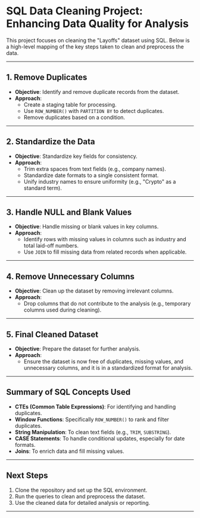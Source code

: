 # SQL Data Cleaning Project: Enhancing Data Quality for Analysis

This project focuses on cleaning the "Layoffs" dataset using SQL. Below is a high-level mapping of the key steps taken to clean and preprocess the data.

---

## 1. **Remove Duplicates**
- **Objective**: Identify and remove duplicate records from the dataset.
- **Approach**: 
  - Create a staging table for processing.
  - Use `ROW_NUMBER()` with `PARTITION BY` to detect duplicates.
  - Remove duplicates based on a condition.

---

## 2. **Standardize the Data**
- **Objective**: Standardize key fields for consistency.
- **Approach**:
  - Trim extra spaces from text fields (e.g., company names).
  - Standardize date formats to a single consistent format.
  - Unify industry names to ensure uniformity (e.g., "Crypto" as a standard term).

---

## 3. **Handle NULL and Blank Values**
- **Objective**: Handle missing or blank values in key columns.
- **Approach**:
  - Identify rows with missing values in columns such as industry and total laid-off numbers.
  - Use `JOIN` to fill missing data from related records when applicable.

---

## 4. **Remove Unnecessary Columns**
- **Objective**: Clean up the dataset by removing irrelevant columns.
- **Approach**:
  - Drop columns that do not contribute to the analysis (e.g., temporary columns used during cleaning).

---

## 5. **Final Cleaned Dataset**
- **Objective**: Prepare the dataset for further analysis.
- **Approach**:
  - Ensure the dataset is now free of duplicates, missing values, and unnecessary columns, and it is in a standardized format for analysis.

---

## Summary of SQL Concepts Used
- **CTEs (Common Table Expressions)**: For identifying and handling duplicates.
- **Window Functions**: Specifically `ROW_NUMBER()` to rank and filter duplicates.
- **String Manipulation**: To clean text fields (e.g., `TRIM`, `SUBSTRING`).
- **CASE Statements**: To handle conditional updates, especially for date formats.
- **Joins**: To enrich data and fill missing values.

---

## Next Steps
1. Clone the repository and set up the SQL environment.
2. Run the queries to clean and preprocess the dataset.
3. Use the cleaned data for detailed analysis or reporting.

---



